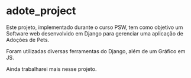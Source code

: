 # adote_project

Este projeto, implementado durante o curso PSW, tem como objetivo um Software web
desenvolvido em Django para gerenciar uma aplicação de Adoções de Pets.

Foram utilizadas diversas ferramentas do Django, além de um Gráfico em JS.

Ainda trabalharei mais nesse projeto.
